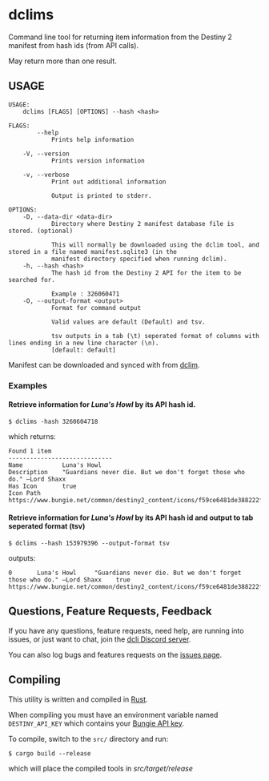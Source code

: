 # dclims

Command line tool for returning item information from the Destiny 2 manifest from hash ids (from API calls).

May return more than one result.


## USAGE
```
USAGE:
    dclims [FLAGS] [OPTIONS] --hash <hash>

FLAGS:
        --help       
            Prints help information

    -V, --version    
            Prints version information

    -v, --verbose    
            Print out additional information
            
            Output is printed to stderr.

OPTIONS:
    -D, --data-dir <data-dir>       
            Directory where Destiny 2 manifest database file is stored. (optional)
            
            This will normally be downloaded using the dclim tool, and stored in a file named manifest.sqlite3 (in the
            manifest directory specified when running dclim).
    -h, --hash <hash>               
            The hash id from the Destiny 2 API for the item to be searched for.
            
            Example : 326060471
    -O, --output-format <output>    
            Format for command output
            
            Valid values are default (Default) and tsv.
            
            tsv outputs in a tab (\t) seperated format of columns with lines ending in a new line character (\n).
            [default: default]
```

Manifest can be downloaded and synced with from [dclim](https://github.com/mikechambers/dcli/tree/main/src/dclim).

### Examples

#### Retrieve information for *Luna's Howl* by its API hash id.
```
$ dclims -hash 3260604718
```

which returns:

```
Found 1 item
-----------------------------
Name           Luna's Howl
Description    "Guardians never die. But we don't forget those who do." —Lord Shaxx
Has Icon       true
Icon Path      https://www.bungie.net/common/destiny2_content/icons/f59ce6481de388222f6ed740ed829fb1.jpg
```

#### Retrieve information for *Luna's Howl* by its API hash id and output to tab seperated format (tsv)

```
$ dclims --hash 153979396 --output-format tsv
```

outputs:

```
0       Luna's Howl     "Guardians never die. But we don't forget those who do." —Lord Shaxx    true    https://www.bungie.net/common/destiny2_content/icons/f59ce6481de388222f6ed740ed829fb1.jpg
```
## Questions, Feature Requests, Feedback

If you have any questions, feature requests, need help, are running into issues, or just want to chat, join the [dcli Discord server](https://discord.gg/2Y8bV2Mq3p).

You can also log bugs and features requests on the [issues page](https://github.com/mikechambers/dcli/issues).

## Compiling

This utility is written and compiled in [Rust](https://www.rust-lang.org/).

When compiling you must have an environment variable named `DESTINY_API_KEY` which contains your [Bungie API key](https://www.bungie.net/en/Application).

To compile, switch to the `src/` directory and run:

```
$ cargo build --release
```

which will place the compiled tools in *src/target/release*
